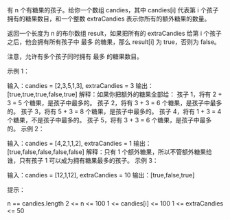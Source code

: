有 n 个有糖果的孩子。给你一个数组 candies，其中 candies[i] 代表第 i 个孩子拥有的糖果数目，和一个整数 extraCandies 表示你所有的额外糖果的数量。

返回一个长度为 n 的布尔数组 result，如果把所有的 extraCandies 给第 i 个孩子之后，他会拥有所有孩子中 最多 的糖果，那么 result[i] 为 true，否则为 false。

注意，允许有多个孩子同时拥有 最多 的糖果数目。

 

示例 1：

输入：candies = [2,3,5,1,3], extraCandies = 3
输出：[true,true,true,false,true] 
解释：如果你把额外的糖果全部给：
孩子 1，将有 2 + 3 = 5 个糖果，是孩子中最多的。
孩子 2，将有 3 + 3 = 6 个糖果，是孩子中最多的。
孩子 3，将有 5 + 3 = 8 个糖果，是孩子中最多的。
孩子 4，将有 1 + 3 = 4 个糖果，不是孩子中最多的。
孩子 5，将有 3 + 3 = 6 个糖果，是孩子中最多的。
示例 2：

输入：candies = [4,2,1,1,2], extraCandies = 1
输出：[true,false,false,false,false] 
解释：只有 1 个额外糖果，所以不管额外糖果给谁，只有孩子 1 可以成为拥有糖果最多的孩子。
示例 3：

输入：candies = [12,1,12], extraCandies = 10
输出：[true,false,true]
 

提示：

n == candies.length
2 <= n <= 100
1 <= candies[i] <= 100
1 <= extraCandies <= 50